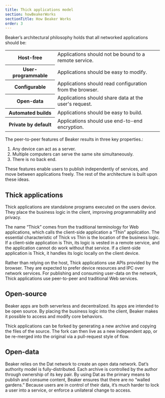 ```yaml
---
title: Thick applications model
section: howBeakerWorks
sectionTitle: How Beaker Works
order: 3
---
```


Beaker’s architectural philosophy holds that all networked applications should be:

<table class="basic-table">

  <tr>
    <th>Host-free</th><td>Applications should not be bound to a remote service.</td>
  </tr>

  <tr>
    <th>User-programmable</th><td>Applications should be easy to modify.</td>
  </tr>

  <tr>
    <th>Configurable</th><td>Applications should read configuration from the browser.</td>
  </tr>

  <tr>
    <th>Open-data</th><td>Applications should share data at the user's request.</td>
  </tr>

  <tr>
    <th>Automated builds</th><td>Applications should be easy to build.</td>
  </tr>

  <tr>
    <th>Private by default</th><td>Applications should use end-to-end encryption.</td>
  </tr>

</table>

The peer-to-peer features of Beaker results in three key properties.:

 1. Any device can act as a server.
 2. Multiple computers can serve the same site simultaneously.
 3. There is no back end.

These features enable users to publish independently of services, and move between applications freely. The rest of the architecture is built upon these ideas.

## Thick applications

Thick applications are standalone programs executed on the users device. They place the business logic in the client, improving programmability and privacy.

The name “Thick” comes from the traditional terminology for Web applications, which calls the client-side application a “Thin” application. The essential characteristic of Thick vs Thin is the location of the business logic. If a client-side application is Thin, its logic is vested in a remote service, and the application cannot do work without that service. If a client-side application is Thick, it handles its logic locally on the client device.

Rather than relying on the host, Thick applications use APIs provided by the browser. They are expected to prefer device resources and IPC over network services. For publishing and consuming user-data on the network, Thick applications use peer-to-peer and traditional Web services.

## Open-source

Beaker apps are both serverless and decentralized. Its apps are intended to be open source. By placing the business logic into the client, Beaker makes it possible to access and modify core behaviors.

Thick applications can be forked by generating a new archive and copying the files of the source. The fork can then live as a new independent app, or be re-merged into the original via a pull-request style of flow.

## Open-data

Beaker relies on the Dat network to create an open data network. Dat’s authority model is fully-distributed. Each archive is controlled by the author through ownership of its key pair. By using Dat as the primary means to publish and consume content, Beaker ensures that there are no “walled gardens.” Because users are in control of their data, it’s much harder to lock a user into a service, or enforce a unilateral change to access.